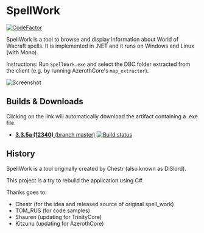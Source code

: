 # SpellWork


[![CodeFactor](https://www.codefactor.io/repository/github/kitzunu/spellwork/badge)](https://www.codefactor.io/repository/github/kitzunu/spellwork)

SpellWork is a tool to browse and display information about World of Wacraft spells.
It is implemented in .NET and it runs on Windows and Linux (with Mono).

Instructions: Run `SpellWork.exe` and select the DBC folder extracted from the client (e.g. by running AzerothCore's `map_extractor`).

![Screenshot](https://raw.githubusercontent.com/TrinityCore/SpellWork/9.x/screenshot.png)

## Builds & Downloads

Clicking on the link will automatically download the artifact containing a .exe file.

- [**3.3.5a (12340)** (branch master)](https://ci.appveyor.com/api/projects/Kitzunu/spellwork/artifacts/SpellWork/bin.zip?job=Configuration:%20Release&branch=master)
[![Build status](https://ci.appveyor.com/api/projects/status/xjp99wdbywxofcvd/branch/master?svg=true)](https://ci.appveyor.com/project/Kitzunu/spellwork/branch/master)

## History

SpellWork is a tool originally created by Chestr (also known as DiSlord).

This project is a try to rebuild the application using C#.

Thanks goes to:

- Chestr (for the idea and released source of original spell_work)
- TOM_RUS (for code samples)
- Shauren (updating for TrinityCore)
- Kitzunu (updating for AzerothCore)
